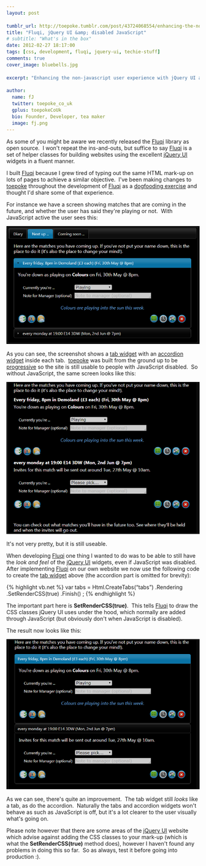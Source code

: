 ```yaml
---
layout: post

tumblr_url: http://toepoke.tumblr.com/post/43724068554/enhancing-the-non-javascript-user-experience
title: "Fluqi, jQuery UI &amp; disabled JavaScript"
# subtitle: "What's in the box"
date: 2012-02-27 18:17:00
tags: [css, development, fluqi, jquery-ui, techie-stuff]
comments: true
cover_image: bluebells.jpg

excerpt: "Enhancing the non-javascript user experience with jQuery UI and Fluqi"

author:
  name: fJ
  twitter: toepoke_co_uk
  gplus: toepokeCoUk 
  bio: Founder, Developer, tea maker
  image: fj.png
---
```


As some of you might be aware we recently released the [Fluqi](http://fluqi.apphb.com/) library as open source.  I won't repeat the ins-and-outs, but suffice to say [Fluqi](http://fluqi.apphb.com/) is a set of helper classes for building websites using the excellent [jQuery UI](http://jqueryui.com/) widgets in a fluent manner.

I built [Fluqi](http://fluqi.apphb.com/) because I grew tired of typing out the same HTML mark-up on lots of pages to achieve a similar objective.  I've been making changes to [toepoke](https://toepoke.co.uk) throughout the development of [Fluqi](http://fluqi.apphb.com/) as a [dogfooding exercise](http://en.wikipedia.org/wiki/Eating_your_own_dog_food) and thought I'd share some of that experience.

For instance we have a screen showing matches that are coming in the future, and whether the user has said they're playing or not.  With JavaScript active the user sees this:

<img class="img-center" src="/images/posts/2012-02-27-fluqi-with-javascript.png" alt="" />

As you can see, the screenshot shows a [tab widget](http://jqueryui.com/demos/tabs/) with an [accordion widget](http://jqueryui.com/demos/accordion/) inside each tab.  [toepoke](https://toepoke.co.uk) was built from the ground up to be [progressive](http://en.wikipedia.org/wiki/Progressive_enhancement) so the site is still usable to people with JavaScript disabled.  So without JavaScript, the same screen looks like this:

<img class="img-center" src="/images/posts/2012-02-27-fluqi-without-javascript.png" alt="" />

It's not very pretty, but it is still useable.

When developing [Fluqi](http://fluqi.apphb.com/) one thing I wanted to do was to be able to still have the _look and feel_ of the [jQuery UI](http://jqueryui.com) widgets, even if JavaScript was disabled.  After implementing [Fluqi](http://fluqi.apphb.com/) on our own website we now use the following code to create the [tab widget](http://jqueryui.com/demos/tabs/) above (the accordion part is omitted for brevity):

{% highlight vb.net %}
    var tabs = Html.CreateTabs(“tabs”)
        .Rendering
            .SetRenderCSS(true)
         .Finish()
    ; 
{% endhighlight %}
 
The important part here is **SetRenderCSS(true)**.  This tells [Fluqi](http://fluqi.apphb.com/) to draw the CSS classes jQuery UI uses under the hood, which normally are added through JavaScript (but obviously don't when JavaScript is disabled).  

The result now looks like this:

<img class="img-center" src="/images/posts/2012-02-27-fluqi-without-javascript-2.png" alt="" />

As we can see, there's quite an improvement.  The tab widget still _looks_ like a tab, as do the accordion.  Naturally the tabs and accordion widgets won't behave as such as JavaScript is off, but it's a lot clearer to the user visually what's going on.

Please note however that there are some areas of the [jQuery UI](http://jqueryui.com) website which advise against adding the CSS classes to your mark-up (which is what the **SetRenderCSS(true)** method does), however I haven't found any problems in doing this so far.  So as always, test it before going into production :).



